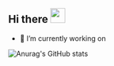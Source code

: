 ## Hi there <img src="https://raw.githubusercontent.com/MartinHeinz/MartinHeinz/master/wave.gif" width="30px">

<!--
**965962591/965962591** is a ✨ _special_ ✨ repository because its `README.md` (this file) appears on your GitHub profile.

Here are some ideas to get you started:

- 🔭 I’m currently working on ...
- 🌱 I’m currently learning ...
- 👯 I’m looking to collaborate on ...
- 🤔 I’m looking for help with ...
- 💬 Ask me about ...
- 📫 How to reach me: ...
- 😄 Pronouns: ...
- ⚡ Fun fact: ...

-->
- 🔭 I’m currently working on

![Anurag's GitHub stats](https://github-readme-stats.vercel.app/api?username=965962591) 




